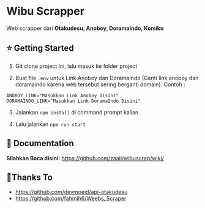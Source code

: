 # Wibu Scrapper

Web scrapper dari **Otakudesu, Anoboy, DoramaIndo, Komiku**

## ⭐ Getting Started

  1. Git clone project ini, lalu masuk ke folder project

  2. Buat file `.env` untuk Link Anoboy dan Doramaindo (Ganti link anoboy dan doramaindo karena web tersebut sering berganti domain). Contoh : 
```
ANOBOY_LINK="Masukkan Link Anoboy Disini"
DORAMAINDO_LINK="Masukkan Link DoramaIndo Disini"
```

  3. Jalankan `npm install` di command prompt kalian.

  4. Lalu jalankan `npm run start`

## 📖 Documentation

**Silahkan Baca disini:** https://github.com/zaaii/wibuscrap/wiki/


## 🙏Thanks To

- https://github.com/devmoeid/api-otakudesu
- https://github.com/fahmih6/Weebs_Scraper